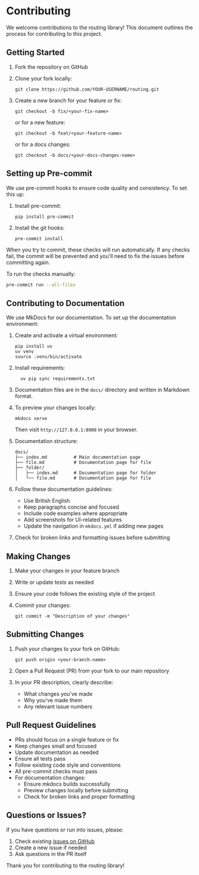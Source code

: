 # Contributing

We welcome contributions to the routing library! This document outlines the process for contributing to this project.

## Getting Started

1. Fork the repository on GitHub
2. Clone your fork locally:

    ```
    git clone https://github.com/YOUR-USERNAME/routing.git
    ```

3. Create a new branch for your feature or fix:

    ```
    git checkout -b fix/<your-fix-name>
    ```

    or for a new feature:

    ```
    git checkout -b feat/<your-feature-name>
    ```

    or for a docs changes:

    ```
    git checkout -b docs/<your-docs-changes-name>
    ```

## Setting up Pre-commit

We use pre-commit hooks to ensure code quality and consistency. To set this up:

1. Install pre-commit:

    ```
    pip install pre-commit
    ```

2. Install the git hooks:

    ```
    pre-commit install
    ```

When you try to commit, these checks will run automatically. If any checks fail, the commit will be prevented and you'll need to fix the issues before committing again.

To run the checks manually:

```bash
pre-commit run --all-files
```

## Contributing to Documentation

We use MkDocs for our documentation. To set up the documentation environment:

1.  Create and activate a virtual environment:

        pip install uv
        uv venv
        source .venv/bin/activate


2.  Install requirements:

    ```
      uv pip sync requirements.txt
    ```

3.  Documentation files are in the `docs/` directory and written in Markdown format.

4.  To preview your changes locally:

    ```
    mkdocs serve
    ```

    Then visit `http://127.0.0.1:8000` in your browser.

5.  Documentation structure:

        docs/
        ├── index.md          # Main documentation page
        ├── file.md           # Documentation page for file
        ├── folder/
        │   ├── index.md      # Documentation page for folder
        │   └── file.md       # Documentation page for file

6.  Follow these documentation guidelines:

    - Use British English
    - Keep paragraphs concise and focused
    - Include code examples where appropriate
    - Add screenshots for UI-related features
    - Update the navigation in `mkdocs.yml` if adding new pages

7.  Check for broken links and formatting issues before submitting

## Making Changes

1. Make your changes in your feature branch
2. Write or update tests as needed
3. Ensure your code follows the existing style of the project
4. Commit your changes:

    ```
    git commit -m "Description of your changes"
    ```

## Submitting Changes

1. Push your changes to your fork on GitHub:

    ```
    git push origin <your-branch-name>
    ```

2. Open a Pull Request (PR) from your fork to our main repository
3. In your PR description, clearly describe:
    - What changes you've made
    - Why you've made them
    - Any relevant issue numbers

## Pull Request Guidelines

-   PRs should focus on a single feature or fix
-   Keep changes small and focused
-   Update documentation as needed
-   Ensure all tests pass
-   Follow existing code style and conventions
-   All pre-commit checks must pass
-   For documentation changes:
    -   Ensure mkdocs builds successfully
    -   Preview changes locally before submitting
    -   Check for broken links and proper formatting

## Questions or Issues?

If you have questions or run into issues, please:

1. Check existing [issues on GitHub](https://github.com/anvil-works/routing/issues)
2. Create a new issue if needed
3. Ask questions in the PR itself

Thank you for contributing to the routing library!
